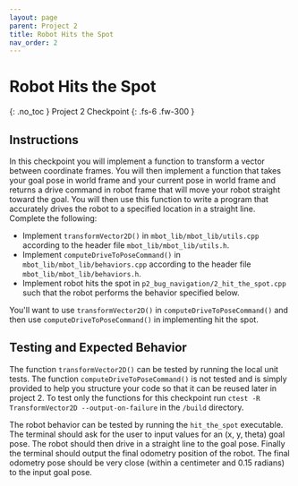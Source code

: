 ```yaml
---
layout: page
parent: Project 2
title: Robot Hits the Spot
nav_order: 2
---
```


# Robot Hits the Spot
{: .no_toc }
Project 2 Checkpoint
{: .fs-6 .fw-300 }

## Instructions

In this checkpoint you will implement a function to transform a vector between coordinate frames. You will then implement a function that takes your goal pose in world frame and your current pose in world frame and returns a drive command in robot frame that will move your robot straight toward the goal. You will then use this function to write a program that accurately drives the robot to a specified location in a straight line. Complete the following:

- Implement ```transformVector2D()``` in ```mbot_lib/mbot_lib/utils.cpp``` according to the header file ```mbot_lib/mbot_lib/utils.h```.
- Implement ```computeDriveToPoseCommand()``` in ```mbot_lib/mbot_lib/behaviors.cpp``` according to the header file ```mbot_lib/mbot_lib/behaviors.h```.
- Implement robot hits the spot in ```p2_bug_navigation/2_hit_the_spot.cpp``` such that the robot performs the behavior specified below.

You'll want to use ```transformVector2D()``` in ```computeDriveToPoseCommand()``` and then use ```computeDriveToPoseCommand()``` in implementing hit the spot. 

## Testing and Expected Behavior

The function ```transformVector2D()``` can be tested by running the local unit tests. The function ```computeDriveToPoseCommand()``` is not tested and is simply provided to help you structure your code so that it can be reused later in project 2. To test only the functions for this checkpoint run ```ctest -R TransformVector2D --output-on-failure``` in the ```/build``` directory.

The robot behavior can be tested by running the ```hit_the_spot``` executable. The terminal should ask for the user to input values for an (x, y, theta) goal pose. The robot should then drive in a straight line to the goal pose. Finally the terminal should output the final odometry position of the robot. The final odometry pose should be very close (within a centimeter and 0.15 radians) to the input goal pose.
